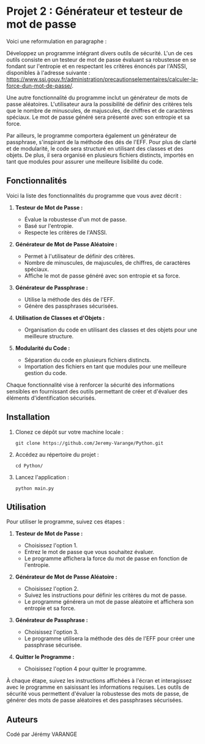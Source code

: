 # Projet 2 : Générateur et testeur de mot de passe

Voici une reformulation en paragraphe :

Développez un programme intégrant divers outils de sécurité. L'un de ces outils consiste en un testeur de mot de passe évaluant sa robustesse en se fondant sur l'entropie et en respectant les critères énoncés par l'ANSSI, disponibles à l'adresse suivante : https://www.ssi.gouv.fr/administration/precautionselementaires/calculer-la-force-dun-mot-de-passe/.

Une autre fonctionnalité du programme inclut un générateur de mots de passe aléatoires. L'utilisateur aura la possibilité de définir des critères tels que le nombre de minuscules, de majuscules, de chiffres et de caractères spéciaux. Le mot de passe généré sera présenté avec son entropie et sa force.

Par ailleurs, le programme comportera également un générateur de passphrase, s'inspirant de la méthode des dés de l'EFF. Pour plus de clarté et de modularité, le code sera structuré en utilisant des classes et des objets. De plus, il sera organisé en plusieurs fichiers distincts, importés en tant que modules pour assurer une meilleure lisibilité du code.

## Fonctionnalités

Voici la liste des fonctionnalités du programme que vous avez décrit :

1. **Testeur de Mot de Passe :**
   - Évalue la robustesse d'un mot de passe.
   - Basé sur l'entropie.
   - Respecte les critères de l'ANSSI.

2. **Générateur de Mot de Passe Aléatoire :**
   - Permet à l'utilisateur de définir des critères.
   - Nombre de minuscules, de majuscules, de chiffres, de caractères spéciaux.
   - Affiche le mot de passe généré avec son entropie et sa force.

3. **Générateur de Passphrase :**
   - Utilise la méthode des dés de l'EFF.
   - Génère des passphrases sécurisées.

4. **Utilisation de Classes et d'Objets :**
   - Organisation du code en utilisant des classes et des objets pour une meilleure structure.
   
5. **Modularité du Code :**
   - Séparation du code en plusieurs fichiers distincts.
   - Importation des fichiers en tant que modules pour une meilleure gestion du code.

Chaque fonctionnalité vise à renforcer la sécurité des informations sensibles en fournissant des outils permettant de créer et d'évaluer des éléments d'identification sécurisés.

## Installation

1. Clonez ce dépôt sur votre machine locale :

   ```
   git clone https://github.com/Jeremy-Varange/Python.git
   ```

2. Accédez au répertoire du projet :

   ```
   cd Python/
   ```

3. Lancez l'application :

   ```
   python main.py
   ```

## Utilisation

Pour utiliser le programme, suivez ces étapes :

1. **Testeur de Mot de Passe :**
   - Choisissez l'option 1.
   - Entrez le mot de passe que vous souhaitez évaluer.
   - Le programme affichera la force du mot de passe en fonction de l'entropie.

2. **Générateur de Mot de Passe Aléatoire :**
   - Choisissez l'option 2.
   - Suivez les instructions pour définir les critères du mot de passe.
   - Le programme générera un mot de passe aléatoire et affichera son entropie et sa force.

3. **Générateur de Passphrase :**
   - Choisissez l'option 3.
   - Le programme utilisera la méthode des dés de l'EFF pour créer une passphrase sécurisée.

4. **Quitter le Programme :**
   - Choisissez l'option 4 pour quitter le programme.

À chaque étape, suivez les instructions affichées à l'écran et interagissez avec le programme en saisissant les informations requises. Les outils de sécurité vous permettent d'évaluer la robustesse des mots de passe, de générer des mots de passe aléatoires et des passphrases sécurisées.

## Auteurs

Codé par Jérémy VARANGE